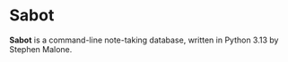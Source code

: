 # Sabot

**Sabot** is a command-line note-taking database, written in Python 3.13 by Stephen Malone.
